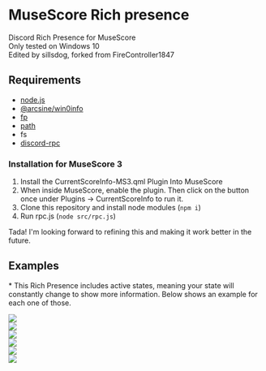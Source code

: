 # MuseScore Rich presence
Discord Rich Presence for MuseScore\
Only tested on Windows 10\
Edited by sillsdog, forked from FireController1847

## Requirements
* [node.js](https://nodejs.dev/)
* [@arcsine/win0info](https://www.npmjs.com/package/@arcsine/win-info)
* [fp](https://www.npmjs.com/package/fp)
* [path](https://www.npmjs.com/package/path)
* fs
* [discord-rpc](https://www.npmjs.com/package/discord-rpc)

### Installation for MuseScore 3
1. Install the CurrentScoreInfo-MS3.qml Plugin Into MuseScore
2. When inside MuseScore, enable the plugin. Then click on the button once under Plugins -> CurrentScoreInfo to run it.
3. Clone this repository and install node modules (`npm i`)
4. Run rpc.js (`node src/rpc.js`)

Tada! I'm looking forward to refining this and making it work better in the future.

## Examples
\* This Rich Presence includes active states, meaning your state will constantly change to show more information. Below shows an example for each one of those.

![](https://i.imgur.com/fPKKteE.png)  
![](https://i.imgur.com/OnaBi5m.png)  
![](https://i.imgur.com/dhVm2ZE.png)  
![](https://i.imgur.com/e45SDcX.png)  
![](https://i.imgur.com/usmmLbB.png)  
![](https://i.imgur.com/aWgurbw.png)
